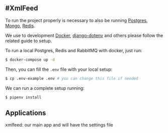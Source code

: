 #XmlFeed 
--- 
To run  the project properly is necessary to also be running [Postgres](https://www.postgresql.org/), [Mongo](https://www.mongodb.com/), [Redis](https://redis.io/).

We use to development [Docker](https://www.docker.com/), [django-dotenv](https://github.com/jpadilla/django-dotenv) and others please follow the related guide to setup.

To run a local Postgres, Redis and RabbitMQ with docker, just run:
```bash
$ docker-compose up -d
```
 
Then, you can fill the `.env` file with your local setup:
```bash
$ cp .env-example .env # you can change this file if needed
```


We can run a complete setup running:
```bash
$ pipenv install
```


## Applications
xmlfeed: our main app and will have the settings file
